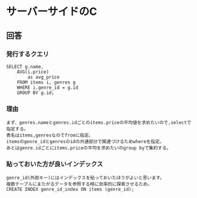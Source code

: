 # サーバーサイドのC
## 回答
### 発行するクエリ
    SELECT g.name,  
        AVG(i.price)  
            as avg_price  
        FROM items i, genres g  
        WHERE i.genre_id = g.id  
        GROUP BY g.id;  
### 理由
    まず、genres.nameとgenres.idごとのitems.priceの平均値を求めたいので,selectで指定する。  
    表名はitems,genresなのでfromに指定。  
    itemsのgenre_idとgenresのidの共通部分で関連づけるためwhereを指定。  
    あとはgenre.idごとにitems.priceの平均を求めたいのgroup byで集約する。  
### 貼っておいた方が良いインデックス
    genre_id(外部キー)にはインデックスを貼っておいたほうがよいと思います。  
    複数テーブルにまたがるデータを参照する時に効率的に探索させるため。  
    CREATE INDEX genre_id_index ON items (genre_id);  